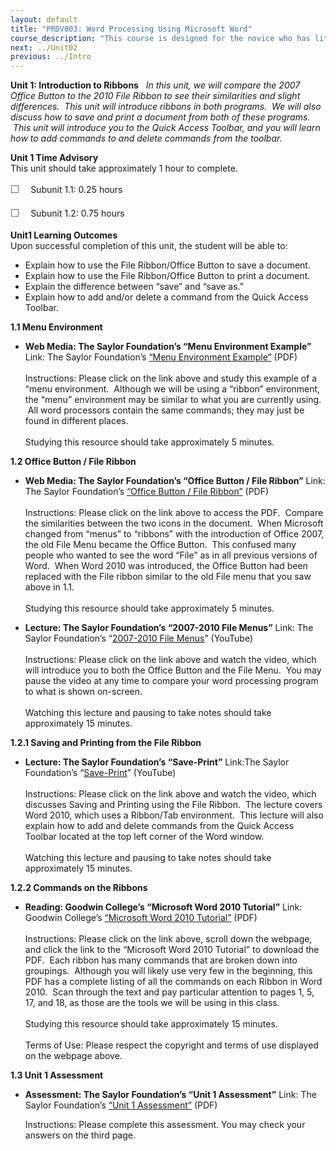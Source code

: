 ```yaml
---
layout: default
title: "PRDV003: Word Processing Using Microsoft Word"
course_description: "This course is designed for the novice who has little or no word processing experience; it provides an introduction to word processing. In it, you will explore word processing skills while also learning to create a basic business letter and a business memo."
next: ../Unit02
previous: ../Intro
---
```

**Unit 1: Introduction to Ribbons** <span id="1"></span> 
*In this unit, we will compare the 2007 Office Button to the 2010 File
Ribbon to see their similarities and slight differences.  This unit will
introduce ribbons in both programs.  We will also discuss how to save
and print a document from both of these programs.  This unit will
introduce you to the Quick Access Toolbar, and you will learn how to add
commands to and delete commands from the toolbar.*

**Unit 1 Time Advisory**  
This unit should take approximately 1 hour to complete.  
  
 <span
style="color: rgb(85, 85, 85); font-family: 'Myriad Pro', 'Gill Sans', 'Gill Sans MT', Calibri, sans-serif; font-size: 16px; line-height: 24px; -webkit-text-size-adjust: none; ">☐
   </span>Subunit 1.1: 0.25 hours  
  
 <span
style="color: rgb(85, 85, 85); font-family: 'Myriad Pro', 'Gill Sans', 'Gill Sans MT', Calibri, sans-serif; font-size: 16px; line-height: 24px; -webkit-text-size-adjust: none; ">☐
   </span>Subunit 1.2: 0.75 hours

**Unit1 Learning Outcomes**  
Upon successful completion of this unit, the student will be able to:  
-   Explain how to use the File Ribbon/Office Button to save a document.
-   Explain how to use the File Ribbon/Office Button to print a
    document.
-   Explain the difference between “save” and “save as.”
-   Explain how to add and/or delete a command from the Quick Access
    Toolbar.

**1.1 Menu Environment** <span id="1.1"></span> 
-   **Web Media: The Saylor Foundation’s “Menu Environment Example”**
    Link: The Saylor Foundation’s [“Menu Environment
    Example”](http://www.saylor.org/site/wp-content/uploads/2012/10/PRDV003-1.1-Menu-versus-Ribbon-Examples-FINAL.pdf) (PDF)  
        
     Instructions: Please click on the link above and study this example
    of a “menu environment.  Although we will be using a “ribbon”
    environment, the “menu” environment may be similar to what you are
    currently using.  All word processors contain the same commands;
    they may just be found in different places.  
        
     Studying this resource should take approximately 5 minutes.

**1.2 Office Button / File Ribbon** <span id="1.2"></span> 
-   **Web Media: The Saylor Foundation’s “Office Button / File Ribbon”**
    Link: The Saylor Foundation’s [“Office Button / File
    Ribbon”](http://www.saylor.org/site/wp-content/uploads/2012/10/PRDV003-1.2-OfficeButtonFileMenu-FINAL.pdf) (PDF)  
        
     Instructions: Please click on the link above to access the PDF. 
    Compare the similarities between the two icons in the document.
     When Microsoft changed from “menus” to “ribbons” with the
    introduction of Office 2007, the old File Menu became the Office
    Button.  This confused many people who wanted to see the word “File”
    as in all previous versions of Word.  When Word 2010 was introduced,
    the Office Button had been replaced with the File ribbon similar to
    the old File menu that you saw above in 1.1.  
        
     Studying this resource should take approximately 5 minutes.

-   **Lecture: The Saylor Foundation’s “2007-2010 File Menus”**
    Link: The Saylor Foundation’s “[2007-2010 File
    Menus](http://www.youtube.com/watch?v=WskLw-Qr7pc)” (YouTube)  
        
     Instructions: Please click on the link above and watch the video,
    which will introduce you to both the Office Button and the File
    Menu.  You may pause the video at any time to compare your word
    processing program to what is shown on-screen.  
        
     Watching this lecture and pausing to take notes should take
    approximately 15 minutes.

**1.2.1 Saving and Printing from the File Ribbon** <span
id="1.2.1"></span> 
-   **Lecture: The Saylor Foundation’s “Save-Print”**
    Link:The Saylor Foundation’s
    “[Save-Print](http://www.youtube.com/watch?v=f5WSl5cRBpI)”
    (YouTube)  
        
     Instructions: Please click on the link above and watch the video,
    which discusses Saving and Printing using the File Ribbon.  The
    lecture covers Word 2010, which uses a Ribbon/Tab environment.  This
    lecture will also explain how to add and delete commands from the
    Quick Access Toolbar located at the top left corner of the Word
    window.  
        
     Watching this lecture and pausing to take notes should take
    approximately 15 minutes.

**1.2.2 Commands on the Ribbons** <span id="1.2.2"></span> 
-   **Reading: Goodwin College’s “Microsoft Word 2010 Tutorial”**
    Link: Goodwin College’s [“Microsoft Word 2010
    Tutorial”](http://www.goodwin.edu/computer_resources/) (PDF)  
        
     Instructions: Please click on the link above, scroll down the
    webpage, and click the link to the “Microsoft Word 2010 Tutorial” to
    download the PDF.  Each ribbon has many commands that are broken
    down into groupings.  Although you will likely use very few in the
    beginning, this PDF has a complete listing of all the commands on
    each Ribbon in Word 2010.  Scan through the text and pay particular
    attention to pages 1, 5, 17, and 18, as those are the tools we will
    be using in this class.  
        
     Studying this resource should take approximately 15 minutes.  
        
     Terms of Use: Please respect the copyright and terms of use
    displayed on the webpage above.

**1.3 Unit 1 Assessment** <span id="1.3"></span> 
-   **Assessment: The Saylor Foundation’s “Unit 1 Assessment”**
    Link: The Saylor Foundation’s [“Unit 1
    Assessment”](http://www.saylor.org/site/wp-content/uploads/2013/02/PRDV003-Assessment-Unit1.pdf)
    (PDF)  
      
     Instructions: Please complete this assessment. You may check your
    answers on the third page.



